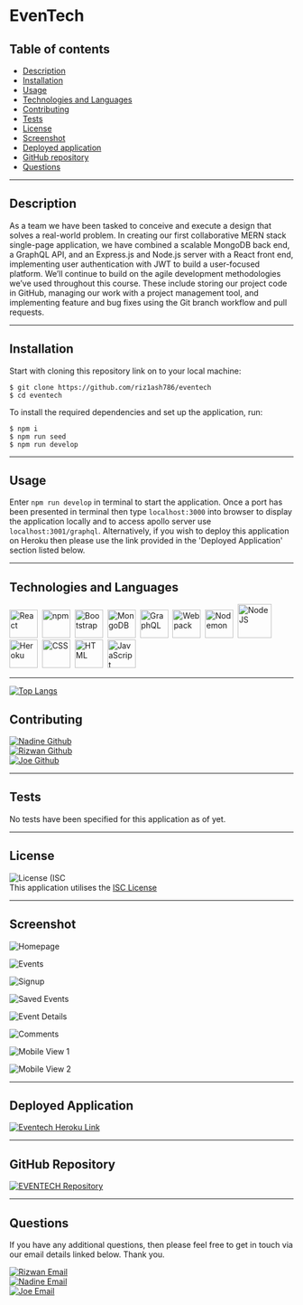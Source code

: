 # EvenTech

## Table of contents

- [Description](#description)
- [Installation](#installation)
- [Usage](#usage)
- [Technologies and Languages](#technologies-and-languages)
- [Contributing](#contributing)
- [Tests](#tests)
- [License](#license)
- [Screenshot](#screenshot)
- [Deployed application](#deployed-application)
- [GitHub repository](#github-repository)
- [Questions](#questions)

---

## Description

As a team we have been tasked to conceive and execute a design that solves a real-world problem. In creating our first collaborative MERN stack single-page application, we have combined a scalable MongoDB back end, a GraphQL API, and an Express.js and Node.js server with a React front end, implementing user authentication with JWT to build a user-focused platform. We’ll continue to build on the agile development methodologies we’ve used throughout this course. These include storing our project code in GitHub, managing our work with a project management tool, and implementing feature and bug fixes using the Git branch workflow and pull requests.

---

## Installation

Start with cloning this repository link on to your local machine:

```
$ git clone https://github.com/riz1ash786/eventech
$ cd eventech
```

To install the required dependencies and set up the application, run:

```
$ npm i
$ npm run seed
$ npm run develop
```

---

## Usage

Enter `npm run develop` in terminal to start the application. Once a port has been presented in terminal then type `localhost:3000` into browser to display the application locally and to access apollo server use `localhost:3001/graphql`. Alternatively, if you wish to deploy this application on Heroku then please use the link provided in the 'Deployed Application' section listed below.

---

## Technologies and Languages

<div>
<img src="https://raw.githubusercontent.com/devicons/devicon/master/icons/react/react-original-wordmark.svg" title="React" alt="React" width="50" height="50"/>&nbsp;
<img src="https://raw.githubusercontent.com/devicons/devicon/master/icons/npm/npm-original-wordmark.svg" title="npm" alt="npm" width="50" height="50"/>&nbsp;
<img src="https://raw.githubusercontent.com/devicons/devicon/master/icons/bootstrap/bootstrap-original.svg" title="Bootstrap" alt="Bootstrap" width="50" height="50"/>&nbsp;
<img src="https://raw.githubusercontent.com/devicons/devicon/master/icons/mongodb/mongodb-original-wordmark.svg" title="MongoDB" alt="MongoDB" width="50" height="50"/>&nbsp;
<img src="https://raw.githubusercontent.com/devicons/devicon/master/icons/graphql/graphql-plain-wordmark.svg" title="GraphQL" alt="GraphQL" width="50" height="50"/>&nbsp;
<img src="https://raw.githubusercontent.com/devicons/devicon/master/icons/webpack/webpack-original.svg" title="Webpack" alt="Webpack" width="50" height="50"/>&nbsp;
<img src="https://cdn.freebiesupply.com/logos/large/2x/nodemon-logo-png-transparent.png" title="Nodemon" alt="Nodemon" width="50" height="50"/>&nbsp;
<img src="https://raw.githubusercontent.com/devicons/devicon/master/icons/nodejs/nodejs-original-wordmark.svg" title="NodeJS" alt="NodeJS" width="60" height="60"/>&nbsp;
<img src="https://raw.githubusercontent.com/devicons/devicon/master/icons/heroku/heroku-original-wordmark.svg" title="Heroku" alt="Heroku" width="50" height="50"/>&nbsp;
<img src="https://raw.githubusercontent.com/devicons/devicon/master/icons/css3/css3-original.svg" title="CSS3" alt="CSS" width="50" height="50"/>&nbsp;
<img src="https://raw.githubusercontent.com/devicons/devicon/master/icons/html5/html5-original.svg" title="HTML5" alt="HTML" width="50" height="50"/>&nbsp;
<img src="https://raw.githubusercontent.com/devicons/devicon/master/icons/javascript/javascript-original.svg" title="JavaScript" alt="JavaScript" width="50" height="50"/>&nbsp;

</div>

---

[![Top Langs](https://github-readme-stats.vercel.app/api/top-langs/?username=riz1ash786&layout=compact&theme=vision-friendly-dark)](https://github.com/riz1ash786/github-readme-stats)

## Contributing

<div id="badges">
  <a href="https://github.com/NadineMohsen">
    <img src="https://img.shields.io/badge/profile-NADINE MOHSEN-red?style=for-the-badge&logo=GITHUB&logoColor=white" alt="Nadine Github"/>
  </a> <br />
  <a href="https://github.com/riz1ash786">
    <img src="https://img.shields.io/badge/profile-RIZWAN ASHRAF-blue?style=for-the-badge&logo=GITHUB&logoColor=white" alt="Rizwan Github"/>
  </a> <br />
  <a href="https://github.com/JosephCurtis1999">
    <img src="https://img.shields.io/badge/profile-JOE CURTIS-success?style=for-the-badge&logo=GITHUB&logoColor=white" alt="Joe Github"/>
  </a>
</div>

---

## Tests

No tests have been specified for this application as of yet.

---

## License

![License (ISC](https://img.shields.io/badge/License-ISC-brightgreen?style=plastic&logo=appveyor.svg) <br />
This application utilises the [ISC License](https://opensource.org/licenses/ISC "License Link")

---

## Screenshot

![Homepage](readme-images/homepage.png)

![Events](readme-images/events.png)

![Signup](readme-images/signup.png)

![Saved Events](readme-images/saved-events.png)

![Event Details](readme-images/details.png)

![Comments](readme-images/comments.png)

![Mobile View 1](readme-images/mobile-view-1.png)

![Mobile View 2](readme-images/mobile-view-2.png)

---

## Deployed Application

<div id="badges">
  <a href="https://eventech-app.herokuapp.com/">
    <img src="https://img.shields.io/badge/heroku-EvenTech-blue?style=for-the-badge&logo=HEROKU&logoColor=white" alt="Eventech Heroku Link"/>
  </a>
</div>

---

## GitHub Repository

<div id="badges">
  <a href="https://github.com/riz1ash786/eventech">
    <img src="https://img.shields.io/badge/Repository-EVENTECH-blue?style=for-the-badge&logo=GITHUB&logoColor=white" alt="EVENTECH Repository"/>
  </a>
</div>

---

## Questions

If you have any additional questions, then please feel free to get in touch via our email details linked below. Thank you.

<div id="badges">
  <a href="mailto:riz1ash786@gmail.com">
    <img src="https://img.shields.io/badge/EMAIL-RIZWAN ASHRAF-blue?style=for-the-badge&logo=GOOGLE&logoColor=white" alt="Rizwan Email"/>
  </a> <br />
  <a href="mailto:Nadine.mohsen@hotmail.com">
    <img src="https://img.shields.io/badge/EMAIL-NADINE MOHSEN-red?style=for-the-badge&logo=GOOGLE&logoColor=white" alt="Nadine Email"/>
  </a> <br />
  <a href="mailto:joecurtis9999@gmail.com">
    <img src="https://img.shields.io/badge/EMAIL-JOE CURTIS-success?style=for-the-badge&logo=GOOGLE&logoColor=white" alt="Joe Email"/>
  </a>
</div>

